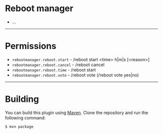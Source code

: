 # Reboot manager

- ...

***

# Permissions

 - `rebootmanager.reboot.start` - /reboot start \<time> h|m|s [\<reason>]
 - `rebootmanager.reboot.cancel` - /reboot cancel
 - `rebootmanager.reboot.time` - /reboot start
 - `rebootmanager.reboot.vote` - /reboot vote (/reboot vote yes|no)

***

# Building

You can build this plugin using [Maven](https://maven.apache.org/). Clone the repository and run the following command:

```shell
$ mvn package
```